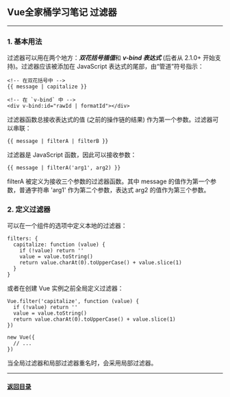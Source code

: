 ## Vue全家桶学习笔记 过滤器
---
### 1. 基本用法

过滤器可以用在两个地方：***双花括号插值***和 ***v-bind 表达式*** (后者从 2.1.0+ 开始支持)。过滤器应该被添加在 JavaScript 表达式的尾部，由“管道”符号指示：

```
<!-- 在双花括号中 -->
{{ message | capitalize }}

<!-- 在 `v-bind` 中 -->
<div v-bind:id="rawId | formatId"></div>
```

过滤器函数总接收表达式的值 (之前的操作链的结果) 作为第一个参数。过滤器可以串联：
```
{{ message | filterA | filterB }}
```
过滤器是 JavaScript 函数，因此可以接收参数：
```
{{ message | filterA('arg1', arg2) }}
```
filterA 被定义为接收三个参数的过滤器函数。其中 message 的值作为第一个参数，普通字符串 'arg1' 作为第二个参数，表达式 arg2 的值作为第三个参数。

### 2. 定义过滤器

可以在一个组件的选项中定义本地的过滤器：

```
filters: {
  capitalize: function (value) {
    if (!value) return ''
    value = value.toString()
    return value.charAt(0).toUpperCase() + value.slice(1)
  }
}
```

或者在创建 Vue 实例之前全局定义过滤器：

```
Vue.filter('capitalize', function (value) {
  if (!value) return ''
  value = value.toString()
  return value.charAt(0).toUpperCase() + value.slice(1)
})

new Vue({
  // ...
})
```

当全局过滤器和局部过滤器重名时，会采用局部过滤器。

---

#### [返回目录](./)
